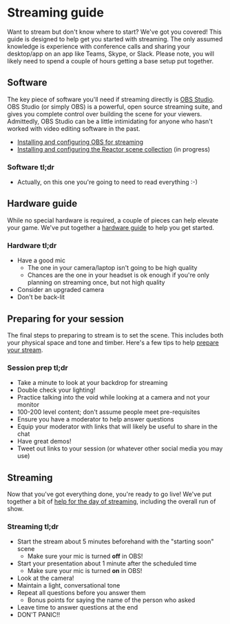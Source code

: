 # Streaming guide

Want to stream but don't know where to start? We've got you covered! This guide is designed to help get you started with streaming. The only assumed knowledge is experience with conference calls and sharing your desktop/app on an app like Teams, Skype, or Slack. Please note, you will likely need to spend a couple of hours getting a base setup put together.

## Software

The key piece of software you'll need if streaming directly is [OBS Studio](https://obsproject.com/). OBS Studio (or simply OBS) is a powerful, open source streaming suite, and gives you complete control over building the scene for your viewers. Admittedly, OBS Studio can be a little intimidating for anyone who hasn't worked with video editing software in the past.

- [Installing and configuring OBS for streaming](./obs-install.md)
- [Installing and configuring the Reactor scene collection](./obs-scenes.md) (in progress)

### Software tl;dr

- Actually, on this one you're going to need to read everything :-)

## Hardware guide

While no special hardware is required, a couple of pieces can help elevate your game. We've put together a [hardware guide](./hardware.md) to help you get started.

### Hardware tl;dr

- Have a good mic
  - The one in your camera/laptop isn't going to be high quality
  - Chances are the one in your headset is ok enough if you're only planning on streaming once, but not high quality
- Consider an upgraded camera
- Don't be back-lit

## Preparing for your session

The final steps to preparing to stream is to set the scene. This includes both your physical space and tone and timber. Here's a few tips to help [prepare your stream](./peparing-your-session.md).

### Session prep tl;dr

- Take a minute to look at your backdrop for streaming
- Double check your lighting!
- Practice talking into the void while looking at a camera and not your monitor
- 100-200 level content; don't assume people meet pre-requisites
- Ensure you have a moderator to help answer questions
- Equip your moderator with links that will likely be useful to share in the chat
- Have great demos!
- Tweet out links to your session (or whatever other social media you may use)

## Streaming

Now that you've got everything done, you're ready to go live! We've put together a bit of [help for the day of streaming](./delivering-your-session.md), including the overall run of show.

### Streaming tl;dr

- Start the stream about 5 minutes beforehand with the "starting soon" scene
  - Make sure your mic is turned **off** in OBS!
- Start your presentation about 1 minute after the scheduled time
  - Make sure your mic is turned **on** in OBS!
- Look at the camera!
- Maintain a light, conversational tone
- Repeat all questions before you answer them
  - Bonus points for saying the name of the person who asked
- Leave time to answer questions at the end
- DON'T PANIC!!
